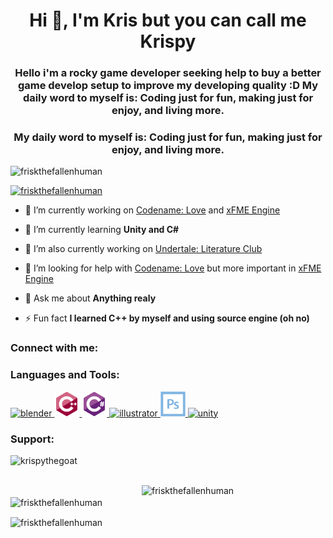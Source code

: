 <h1 align="center">Hi 👋, I'm Kris but you can call me Krispy</h1>
<h3 align="center">Hello i'm a rocky game developer seeking help to buy a better game develop setup to improve my developing quality :D My daily word to myself is: Coding just for fun, making just for enjoy, and living more.</h3>
<h3 align="center">My daily word to myself is: Coding just for fun, making just for enjoy, and living more.</h3>

<p align="left"> <img src="https://komarev.com/ghpvc/?username=friskthefallenhuman&label=Profile%20views&color=0e75b6&style=flat-square" alt="friskthefallenhuman" /> </p>

<p align="left"> <a href="https://github.com/ryo-ma/github-profile-trophy"><img src="https://github-profile-trophy.vercel.app/?username=friskthefallenhuman" alt="friskthefallenhuman" /></a> </p>

- 🔭 I’m currently working on [Codename: Love](<Private Until the MVP Build>) and [xFME Engine](https://github.com/FriskTheFallenHuman/xFrame-Work-SubEngine)

- 🌱 I’m currently learning **Unity and C#**

- 🔭 I’m also currently working on [Undertale: Literature Club](https://gamejolt.com/games/utlc/646101)

- 🤝 I’m looking for help with [Codename: Love](<I Would Change this until its public>) but more important in [xFME Engine](https://github.com/FriskTheFallenHuman/xFrame-Work-SubEngine)

- 💬 Ask me about **Anything realy**

- ⚡ Fun fact **I learned C++ by myself and using source engine (oh no)**

<h3 align="left">Connect with me:</h3>
<p align="left">
</p>

<h3 align="left">Languages and Tools:</h3>
<p align="left"> <a href="https://www.blender.org/" target="_blank" rel="noreferrer"> <img src="https://download.blender.org/branding/community/blender_community_badge_white.svg" alt="blender" width="40" height="40"/> </a> <a href="https://www.w3schools.com/cpp/" target="_blank" rel="noreferrer"> <img src="https://raw.githubusercontent.com/devicons/devicon/master/icons/cplusplus/cplusplus-original.svg" alt="cplusplus" width="40" height="40"/> </a> <a href="https://www.w3schools.com/cs/" target="_blank" rel="noreferrer"> <img src="https://raw.githubusercontent.com/devicons/devicon/master/icons/csharp/csharp-original.svg" alt="csharp" width="40" height="40"/> </a> <a href="https://www.adobe.com/in/products/illustrator.html" target="_blank" rel="noreferrer"> <img src="https://www.vectorlogo.zone/logos/adobe_illustrator/adobe_illustrator-icon.svg" alt="illustrator" width="40" height="40"/> </a> <a href="https://www.photoshop.com/en" target="_blank" rel="noreferrer"> <img src="https://raw.githubusercontent.com/devicons/devicon/master/icons/photoshop/photoshop-line.svg" alt="photoshop" width="40" height="40"/> </a> <a href="https://unity.com/" target="_blank" rel="noreferrer"> <img src="https://www.vectorlogo.zone/logos/unity3d/unity3d-icon.svg" alt="unity" width="40" height="40"/> </a> </p>

<h3 align="left">Support:</h3>
<p><a href="https://ko-fi.com/krispythegoat"> <img align="left" src="https://cdn.ko-fi.com/cdn/kofi3.png?v=3" height="50" width="210" alt="krispythegoat" /></a></p><br><br>

<p><img align="left" src="https://github-readme-stats.vercel.app/api/top-langs?username=friskthefallenhuman&show_icons=true&theme=tokyonight&locale=en&layout=compact" alt="friskthefallenhuman" /></p>

<p>&nbsp;<img align="center" src="https://github-readme-stats.vercel.app/api?username=friskthefallenhuman&show_icons=true&theme=tokyonight&locale=en" alt="friskthefallenhuman" /></p>

<p><img align="center" src="https://github-readme-streak-stats.herokuapp.com/?user=friskthefallenhuman&theme=dark" alt="friskthefallenhuman" /></p>
